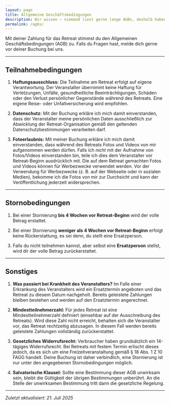 ```yaml
---
layout: page
title: Allgemeine Geschäftsbedingungen
description: Wir wissen – niemand liest gerne lange AGBs, deshalb haben wir uns auf das Wesentliche beschränkt.
permalink: /agbs/
---
```


Mit deiner Zahlung für das Retreat stimmst du den Allgemeinen Geschäftsbedingungen (AGB) zu. Falls du Fragen hast, melde dich gerne vor deiner Buchung bei uns.

---

## Teilnahmebedingungen

1. **Haftungsausschluss:**
Die Teilnahme am Retreat erfolgt auf eigene Verantwortung. Der Veranstalter übernimmt keine Haftung für Verletzungen, Unfälle, gesundheitliche Beeinträchtigungen, Schäden oder den Verlust persönlicher Gegenstände während des Retreats. Eine eigene Reise- oder Unfallversicherung wird empfohlen.

2. **Datenschutz:**
Mit der Buchung erkläre ich mich damit einverstanden, dass der Veranstalter meine persönlichen Daten ausschließlich zur Abwicklung der Retreat-Organisation gemäß den geltenden Datenschutzbestimmungen verarbeiten darf.

3. **Fotoerlaubnis:**
Mit meiner Buchung erkläre ich mich damit einverstanden, dass während des Retreats Fotos und Videos von mir aufgenommen werden dürfen. Falls ich *nicht* mit der Aufnahme von Fotos/Videos einverstanden bin, teile ich dies dem Veranstalter vor Retreat-Beginn ausdrücklich mit. 
Die auf dem Retreat gemachten Fotos und Videos können für Werbezwecke verwendet werden. Vor der Verwendung für Werbezwecke (z. B. auf der Webseite oder in sozialen Medien), bekomme ich die Fotos von mir zur Durchsicht und kann der Veröffentlichung jederzeit widersprechen. 

---

## Stornobedingungen

1. Bei einer Stornierung **bis 4 Wochen vor Retreat-Beginn** wird der volle Betrag erstattet.

2. Bei einer Stornierung **weniger als 4 Wochen vor Retreat-Beginn** erfolgt keine Rückerstattung, es sei denn, du stellt eine Ersatzperson. 

3. Falls du nicht teilnehmen kannst, aber selbst eine **Ersatzperson** stellst, wird dir der volle Betrag zurückerstattet.

---

## Sonstiges

1. **Was passiert bei Krankheit des Veranstalters?**
Im Falle einer Erkrankung des Veranstalters wird ein Ersatztermin angeboten und das Retreat zu diesem Datum nachgeholt. Bereits geleistete Zahlungen bleiben bestehen und werden auf den Ersatztermin angerechnet.

2. **Mindestteilnehmerzahl:** Für jedes Retreat ist eine Mindestteilnehmerzahl definiert (einsehbar auf der Ausschreibung des Retreats). Wird diese Zahl nicht erreicht, behalten sich die Veranstalter vor, das Retreat rechtzeitig abzusagen. In diesem Fall werden bereits geleistete Zahlungen vollständig zurückerstattet.

3. **Gesetzliches Widerrufsrecht:**
Verbraucher haben grundsätzlich ein 14-tägiges Widerrufsrecht. Bei Retreats mit festem Termin erlischt dieses jedoch, da es sich um eine Freizeitveranstaltung gemäß § 18 Abs. 1 Z 10 FAGG handelt. Deine Buchung ist daher verbindlich, eine Stornierung ist nur unter den angegebenen Stornobedingungen möglich.

4. **Salvatorische Klausel:**
Sollte eine Bestimmung dieser AGB unwirksam sein, bleibt die Gültigkeit der übrigen Bestimmungen unberührt. An die Stelle der unwirksamen Bestimmung tritt dann die gesetzliche Regelung.


---

*Zuletzt aktualisiert: 21. Juli 2025*